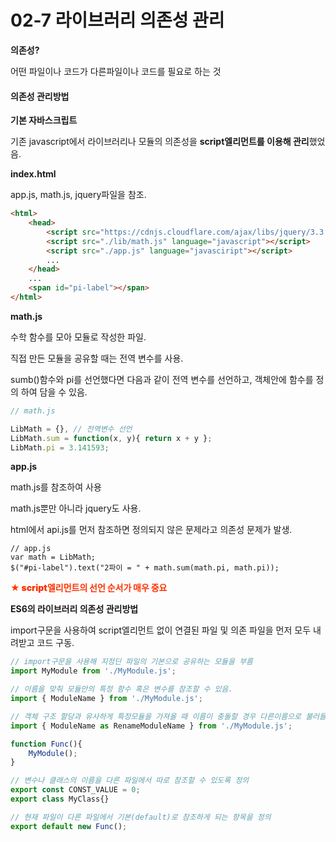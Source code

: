 # 02-7 라이브러리 의존성 관리

<strong>의존성?</strong>

어떤 파일이나 코드가 다른파일이나 코드를 필요로 하는 것



#### 의존성 관리방법

<strong>기본 자바스크립트</strong>

기존 javascript에서 라이브러리나 모듈의 의존성을 <strong>script엘리먼트를 이용해 관리</strong>했었음.



<strong>index.html</strong>

app.js, math.js,  jquery파일을 참조.

```html
<html>
    <head>
		<script src="https://cdnjs.cloudflare.com/ajax/libs/jquery/3.3.1/jquery.min.js"></script>
        <script src="./lib/math.js" language="javascript"></script>
        <script src="./app.js" language="javasciript"></script>
        ...
    </head>
    ...
    <span id="pi-label"></span>
</html>
```

<strong>math.js</strong>

수학 함수를 모아 모듈로 작성한 파일.

직접 만든 모듈을 공유할 때는 전역 변수를 사용.

sumb()함수와 pi를 선언했다면 다음과 같이 전역 변수를 선언하고, 객체안에 함수를 정의 하여 담을 수 있음.

```javascript
// math.js

LibMath = {}, // 전역변수 선언
LibMath.sum = function(x, y){ return x + y };
LibMath.pi = 3.141593;
```



<strong>app.js</strong>

math.js를 참조하여 사용

math.js뿐만 아니라 jquery도 사용.

html에서 api.js를 먼저 참조하면 정의되지 않은 문제라고 의존성 문제가 발생.

```
// app.js
var math = LibMath;
$("#pi-label").text("2파이 = " + math.sum(math.pi, math.pi));
```

<span style="color: #ff3300; font-weight: 900">★ script엘리먼트의 선언 순서가 매우 중요</span>



<strong>ES6의 라이브러리 의존성 관리방법</strong>

import구문을 사용하여 script엘리먼트 없이 연결된 파일 및 의존 파일을 먼저 모두 내려받고 코드 구동.

```javascript
// import구문을 사용해 지정딘 파일의 기본으로 공유하는 모듈을 부름
import MyModule from './MyModule.js'; 

// 이름을 맞춰 모듈안의 특정 함수 혹은 변수를 참조할 수 있음.
import { ModuleName } from './MyModule.js';

// 객체 구조 할당과 유사하게 특정모듈을 가져올 때 이름이 충돌할 경우 다른이름으로 불러들일 수 있다.
import { ModuleName as RenameModuleName } from './MyModule.js';

function Func(){
    MyModule();
}

// 변수나 클래스의 이름을 다른 파일에서 따로 참조할 수 있도록 정의
export const CONST_VALUE = 0;
export class MyClass{}

// 현재 파일이 다른 파일에서 기본(default)로 참조하게 되는 항목을 정의
export default new Func();
```

